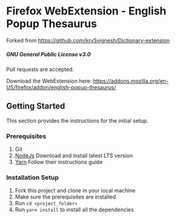 # Firefox WebExtension - English Popup Thesaurus

Forked from https://github.com/krv5vignesh/Dictionary-extension 

##### GNU General Public License v3.0

Pull requests are accepted.

Download the WebExtension here:
https://addons.mozilla.org/en-US/firefox/addon/english-popup-thesaurus/


## Getting Started
This section provides the instructions for the initial setup.

### Prerequisites
1. Git
2. [NodeJs](https://nodejs.org/en/) Download and install latest LTS version
3. [Yarn](https://yarnpkg.com/lang/en/docs/install/#windows-stable) Follow their instructions guide

### Installation Setup
1. Fork this project and clone in your local machine
2. Make sure the prerequisites are installed
3. Run `cd <project_folder>`
4. Run `yarn install` to install all the dependencies
